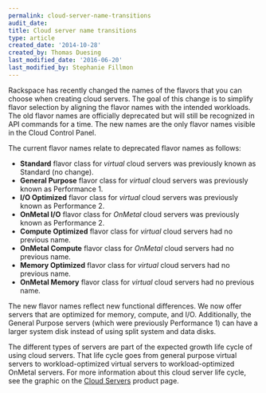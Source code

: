 ```yaml
---
permalink: cloud-server-name-transitions
audit_date:
title: Cloud server name transitions
type: article
created_date: '2014-10-28'
created_by: Thomas Duesing
last_modified_date: '2016-06-20'
last_modified_by: Stephanie Fillmon
---
```


Rackspace has recently changed the names of the flavors that you can
choose when creating cloud servers. The goal of this change is to
simplify flavor selection by aligning the flavor names with the intended
workloads. The old flavor names are officially deprecated but will still
be recognized in API commands for a time. The new names are the only
flavor names visible in the Cloud Control Panel.

The current flavor names relate to deprecated flavor names as follows:

-   **Standard** flavor class for *virtual* cloud servers was previously
    known as Standard (no change).
-   **General Purpose** flavor class for *virtual* cloud servers was
    previously known as Performance 1.
-   **I/O Optimized** flavor class for *virtual* cloud servers was
    previously known as Performance 2.
-   **OnMetal I/O** flavor class for *OnMetal* cloud servers was
    previously known as Performance 2.
-   **Compute Optimized** flavor class for *virtual* cloud servers had
    no previous name.
-   **OnMetal Compute** flavor class for *OnMetal* cloud servers had no
    previous name.
-   **Memory Optimized** flavor class for *virtual* cloud servers had no
    previous name.
-   **OnMetal Memory** flavor class for *virtual* cloud servers had no
    previous name.

The new flavor names reflect new functional differences. We now offer
servers that are optimized for memory, compute, and I/O. Additionally,
the General Purpose servers (which were previously Performance 1) can
have a larger system disk instead of using split system and data disks.

The different types of servers are part of the expected growth life
cycle of using cloud servers. That life cycle goes from general purpose
virtual servers to workload-optimized virtual servers to
workload-optimized OnMetal servers. For more information about this
cloud server life cycle, see the graphic on the [Cloud Servers](https://www.rackspace.com/cloud/servers/) product page.
